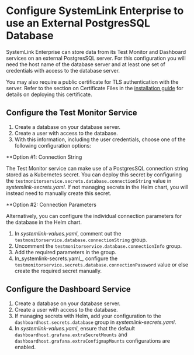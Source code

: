 # Configure SystemLink Enterprise to use an External PostgresSQL Database

SystemLink Enterprise can store data from its Test Monitor and Dashboard services on an external PostgresSQL server. For this configuration you will need the host name of the database server and at least one set of credentials with access to the database server.

You may also require a public certificate for TLS authentication with the server. Refer to the section on Certificate Files in the [installation guide](../installation-guide.md) for details on deploying this certificate.

## Configure the Test Monitor Service

1. Create a database on your database server.
2. Create a user with access to the database.
3. With this information, including the user credentials, choose one of the following configuration options:

**Option #1: Connection String

The Test Monitor service can make use of a PostgresSQL connection string stored as a Kubernetes secret. You can deploy this secret by configuring the `testmonitorservice.secrets.database.connectionString` value in _systemlink-secrets.yaml_. If not managing secrets in the Helm chart, you will instead need to manually create this secret.

**Option #2: Connection Parameters

Alternatively, you can configure the individual connection parameters for the database in the Helm chart.

1. In _systemlink-values.yaml_, comment out the `testmonitorservice.database.connectionString` group.
2. Uncomment the `testmonitorservice.database.connectionInfo` group.
3. Add the required parameters in the group.
4. In_systemlink-secrets.yaml_,  configure the `testmonitorservice.secrets.database.connectionPassword` value or else create the required secret manually.

## Configure the Dashboard Service

1. Create a database on your database server.
2. Create a user with access to the database.
3. If managing secrets with Helm, add your configuration to the `dashboardhost.secrets.database` group in _systemlink-secrets.yaml_.
4. In _systemlink-values.yaml_, ensure that the default `dashboardhost.grafana.extraSecretMounts` and `dashboardhost.grafana.extraConfigmapMounts` configurations are enabled.
